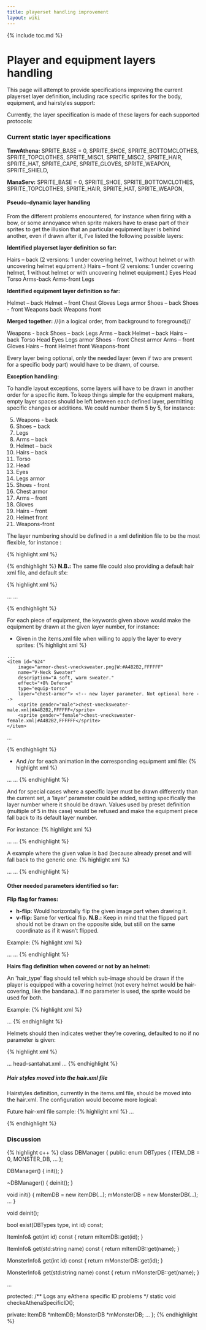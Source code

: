 ```yaml
---
title: playerset handling improvement
layout: wiki
---
```

{% include toc.md %}
# Player and equipment layers handling

This page will attempt to provide specifications improving the current playerset layer definition,
including race specific sprites for the body, equipment, and hairstyles support:

Currently, the layer specification is made of these layers for each supported protocols:

### Current static layer specifications

**TmwAthena:**
    SPRITE_BASE = 0,
    SPRITE_SHOE,
    SPRITE_BOTTOMCLOTHES,
    SPRITE_TOPCLOTHES,
    SPRITE_MISC1,
    SPRITE_MISC2,
    SPRITE_HAIR,
    SPRITE_HAT,
    SPRITE_CAPE,
    SPRITE_GLOVES,
    SPRITE_WEAPON,
    SPRITE_SHIELD,

**ManaServ:**
    SPRITE_BASE = 0,
    SPRITE_SHOE,
    SPRITE_BOTTOMCLOTHES,
    SPRITE_TOPCLOTHES,
    SPRITE_HAIR,
    SPRITE_HAT,
    SPRITE_WEAPON,

#### Pseudo-dynamic layer handling

From the different problems encountered, for instance when firing with a bow, or some annoyance when sprite makers have to erase part of their sprites to get the illusion that an particular equipment layer is behind another, even if drawn after it, I’ve listed the following possible layers:

**Identified playerset layer definition so far:**

  Hairs – back (2 versions: 1 under covering helmet, 1 without helmet or with uncovering helmet equipment.)
  Hairs – front (2 versions: 1 under covering helmet, 1 without helmet or with uncovering helmet equipment.)
  Eyes
  Head
  Torso
  Arms-back
  Arms-front
  Legs

**Identified equipment layer definition so far:**

  Helmet – back
  Helmet – front
  Chest
  Gloves
  Legs armor
  Shoes – back
  Shoes - front
  Weapons back
  Weapons front

**Merged together:**
//(in a logical order, from background to foreground)//

  Weapons - back
  Shoes – back
  Legs
  Arms – back
  Helmet – back
  Hairs – back
  Torso
  Head
  Eyes
  Legs armor
  Shoes - front
  Chest armor
  Arms – front
  Gloves
  Hairs – front
  Helmet front
  Weapons-front

Every layer being optional, only the needed layer (even if two are present for a specific body part) would have to be drawn, of course.

**Exception handling:**

To handle layout exceptions, some layers will have to be drawn in another order for a specific item. To keep things simple for the equipment makers, empty layer spaces should be left between each defined layer, permitting specific changes or additions. We could number them 5 by 5, for instance:

  05. Weapons - back
  10. Shoes – back
  15. Legs
  20. Arms – back
  25. Helmet – back
  30. Hairs – back
  35. Torso
  40. Head
  45. Eyes
  50. Legs armor
  55. Shoes - front
  60. Chest armor
  65. Arms – front
  70. Gloves
  75. Hairs – front
  80. Helmet front
  85. Weapons-front

The layer numbering should be defined in a xml definition file to be the most flexible, for instance :

{% highlight xml %}
<?xml encoding=”UTF-8”?>
  <layers>
    <layer name="weapons-back" value="5" />
    <layer name="shoes-back" value="10" />
    <layer name="legs" value="15" />
    <layer name="arms-back" value="20" />
    <layer name="helmet-back" value="25" />
    <layer name="hairs-back" value="30" />
    <layer name="torso" value="35" />
    <layer name="head" value="40" />
    <layer name="eyes" value="45" />
    <layer name="legs-armor" value="50" />
    <layer name="shoes-front" value="55" />
    <layer name="chest-armor" value="60" />
    <layer name="arms-front" value="65" />
    <layer name="gloves" value="70" />
    <layer name="hairs-front" value="75" />
    <layer name="helmet-front" value="80" />
    <layer name="weapons-front" value="85" />
  </layers>

{% endhighlight %}
**N.B.:** The same file could also providing a default hair xml file, and default sfx:

{% highlight xml %}
<?xml encoding=”UTF-8”?>
  <layers>
    <layer name="weapons-back" value="5" />
    <layer name="shoes-back" value="10" />
    ...
  </layers>
  <hairs file="hairs.xml" /> <!-- Default hair file -->

  <sfx>
    <default name="unarmed"   file="fist-swish.ogg" />
    <default name="walking"   file="character-walking.ogg" />
    <default name="appearing" file="character-appearing.ogg" />
    <default name="leaving"   file="character-leaving.ogg" />
    <default name="levelup"   file="character-levelup.ogg" />
    <default name="skillup"   file="character-skillup.ogg" />
    ...
  </sfx>

  <races> <!-- Node describing available playable races -->
    <race name="Human" file="graphics/sprites/races/humans/humans.xml" />
  </races>

{% endhighlight %}

For each piece of equipment, the keywords given above would make the equipment by drawn at the given layer number, for instance:

 * Given in the items.xml file when willing to apply the layer to every sprites:
{% highlight xml %}
<?xml encoding=”UTF-8”?>
    ...
    <item id="624"
        image="armor-chest-vnecksweater.png|W:#A4B2B2,FFFFFF"
        name="V-Neck Sweater"
        description="A soft, warm sweater."
        effect="+8% Defense"
        type="equip-torso"
        layer="chest-armor"> <!-- new layer parameter. Not optional here -->
        <sprite gender="male">chest-vnecksweater-male.xml|#A4B2B2,FFFFFF</sprite>
        <sprite gender="female">chest-vnecksweater-female.xml|#A4B2B2,FFFFFF</sprite>
    </item>
…

{% endhighlight %}

 * And /or for each animation in the corresponding equipment xml file:
{% highlight xml %}
<?xml encoding=”UTF-8”?>
<sprite name="player" action="stand">
        <imageset name="base" src="graphics/sprites/chest-vnecksweater-male.png|W" width="64" height="64" />
        <action name="stand" imageset="base">
                <animation direction="down">
                  <!-- New layer parameter, here it is optional, since a default is given in items.xml for equipment-->
                  <!-- On the contrary would be required in player-base-male/female.xml files -->
                  <frame index="0" layer="torso" />
                </animation>
                <animation direction="left">
                  <frame index="18" />
                </animation>
                ...
        </action>
        ...
</sprite>
{% endhighlight %}

And for special cases where a specific layer must be drawn differently than the current set, a ‘layer’ parameter could be added, setting specifically the layer number where it should be drawn. Values used by preset definition (multiple of 5 in this case) would be refused and make the equipment piece fall back to its default layer number.

For instance:
{% highlight xml %}
<?xml encoding=”UTF-8”?>
<sprite name="player" action="stand">
        <imageset name="base" src="graphics/sprites/chest-vnecksweater-male.png|W" width="64" height="64" />
        <action name="stand" imageset="base">
                <animation direction="down">
                  <!-- new layer_id parameter: In this case, the sprite is drawn after the head layer. -->
                  <frame index="0" layer_id="41" />
                </animation>
                <animation direction="left">
                  <frame index="18" />
                </animation>
                ...
        </action>
        ...
</sprite>
{% endhighlight %}

A example where the given value is bad (because already preset and will fall back to the generic one:
{% highlight xml %}
<?xml encoding=”UTF-8”?>
<sprite name="player" action="stand">
        <imageset name="base" src="graphics/sprites/chest-vnecksweater-male.png|W" width="64" height="64" />
        <action name="stand" imageset="base">
                <animation direction="down">
                  <frame index="0" layer_id="45" /> <!-- bad layer_id parameter (already set for the eyes layer) -->
                </animation>
                <animation direction="left">
                  <frame index="18" />
                </animation>
                ...
        </action>
        ...
</sprite>
{% endhighlight %}

#### Other needed parameters identified so far:

**Flip flag for frames:**

 * **h-flip:** Would horizontally flip the given image part when drawing it.
 * **v-flip:** Same for vertical flip.
**N.B.:** Keep in mind that the flipped part should not be drawn on the opposite side, but still on the same coordinate as if it wasn’t flipped.

Example:
{% highlight xml %}
<?xml encoding=”UTF-8”?>
<sprite name="player" action="stand">
        <imageset name="base" src="graphics/sprites/chest-vnecksweater-male.png|W" width="64" height="64" />
        <action name="stand" imageset="base">
                <animation direction="down">
                  <frame index="0"/>
                </animation>
                <animation direction="left">
                  <frame index="18" h-flip/><!-- draw the image part flipped horizontally -->
                </animation>
                ...
        </action>
        ...
</sprite>
{% endhighlight %}

**Hairs flag definition when covered or not by an helmet:**

An 'hair_type' flag should tell which sub-image should be drawn if the player is equipped with
a covering helmet (not every helmet would be hair-covering, like the bandana.).
If no parameter is used, the sprite would be used for both.

Example:
{% highlight xml %}
<?xml version="1.0"?>
<sprite>
        <imageset name="base" src="graphics/sprites/hairstyle1.png|M" width="40" height="40" />
        <action name="stand" imageset="base">
                <animation direction="down">
                  <frame index="0" offsetX="0" offsetY ="-29" hair_type="covered"/>
                  <frame index="4" offsetX="0" offsetY ="-29" hair_type="uncovered"/>
                </animation>
                <animation direction="left">
                  <frame index="1" offsetX="0" offsetY ="-29" hair_type="covered"/>
                  <frame index="5" offsetX="0" offsetY ="-29"  hair_type="uncovered"/>
                </animation>
                <animation direction="up">
                  <frame index="2" offsetX="-1" offsetY ="-25" hair_type="covered"/>
                  <frame index="6" offsetX="-1" offsetY ="-25" hair_type="uncovered"/>
                </animation>
                <animation direction="right">
                  <frame index="3" offsetX="0" offsetY ="-29" hair_type="covered"/>
                  <frame index="7" offsetX="0" offsetY ="-29" hair_type="uncovered"/>
                </animation>
        </action>
        ...
</sprite>
{% endhighlight %}

Helmets should then indicates wether they're covering, defaulted to no if no parameter is given:

{% highlight xml %}
<?xml encoding="utf-8"?>
<items>
    ...
    <item id="511"
        image="armor-head-santahat.png"
        name="Santa Hat"
        description="Ask Santa about this hat."
        effect="+2% Defense"
        type="equip-head"
        hair_type="covered"> <!-- hair_type parameter -->
        <sprite>head-santahat.xml</sprite>
    </item>
    ...
</items>
{% endhighlight %}

##### Hair styles moved into the hair.xml file
Hairstyles definition, currently in the items.xml file, should be moved into
the hair.xml. The configuration would become more logical:

Future hair-xml file sample:
{% highlight xml %}
 <hairstyles>
  <hairstyle id="-1" name="Flat ponytail" sprite="hairstyles/hairstyle1.xml" />
  <hairstyle id="-2" name="Bowl cut" sprite="hairstyles/hairstyle2.xml" />
  ...
 </hairstyles>

 <colors>
  <color id="0" value="#8c4b41,da9041,ffffff" name="light brown"/>
  <color id="1" value="#06372b,489e25,fdedcc" name="green"/>
  <color id="2" value="#5f0b33,91191c,f9ad81" name="red"/>
  <color id="3" value="#602486,934cc3,fdc689" name="purple"/>
  <color id="4" value="#805e74,c6b09b,ffffff" name="gray"/>
  <color id="5" value="#8c6625,dab425,ffffff" name="yellow"/>
  <color id="6" value="#1d2d6d,1594a3,fdedcc" name="blue"/>
  <color id="7" value="#831f2d,be4f2d,f8cc8b" name="brown"/>
  <color id="8" value="#432482,584bbc,dae8e5" name="light blue"/>
  <color id="9" value="#460850,611967,e7b4ae" name="dark purple"/>
  <color id="10" value="#000000,202020,404040,dddddd" name="black"/>
 </colors>
{% endhighlight %}

### Discussion







{% highlight c++ %}
class DBManager
{
 public:
  enum DBTypes
  {
    ITEM_DB = 0,
    MONSTER_DB,
    ...
  };

  DBManager()
  { init(); }
  
  ~DBManager()
  { deinit(); }

  void init()
  {
    mItemDB = new itemDB(...);
    mMonsterDB =  new MonsterDB(...);
    ...
  }

  void deinit();

  bool exist(DBTypes type, int id) const;

  ItemInfo& get(int id) const
  { return mItemDB::get(id); }
  
  ItemInfo& get(std:string name) const
  { return mItemDB::get(name); }
  
  MonsterInfo& get(int id) const
  { return mMonsterDB::get(id); }
  
  MonsterInfo& get(std:string name) const
  { return mMonsterDB::get(name); }
  
  ...
  
 protected:
  /** Logs any eAthena specific ID problems */
  static void checkeAthenaSpecificID();
  
 private:
  ItemDB *mItemDB;
  MonsterDB *mMonsterDB;
  ...
};
{% endhighlight %}

